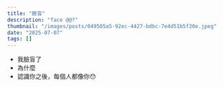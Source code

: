 ```yaml
---
title: "臉盲"
description: "face @@?"
thumbnail: "/images/posts/049505a5-92ec-4427-bdbc-7e4d51b5f20e.jpeg"
date: "2025-07-07"
tags: []
---
```

- 我臉盲了
- 為什麼
- 認識你之後，每個人都像你😯

